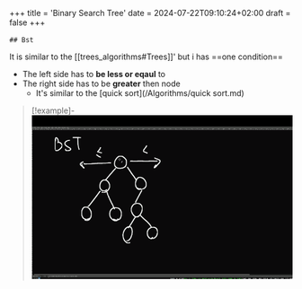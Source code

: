 +++
title = 'Binary Search Tree'
date = 2024-07-22T09:10:24+02:00
draft = false
+++

    ## Bst 
It  is similar to the [[trees_algorithms#Trees]]'
but i has ==one condition== 
- The left  side has to **be less or eqaul** to 
- The right side has to be **greater** then node 
	- It's similar  to the [quick sort](/Algorithms/quick sort.md)
>[!example]-
>![BinarySearchTree_visual.png](/static/BinarySearchTree_visual.png)


